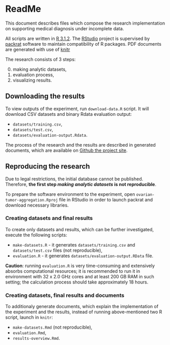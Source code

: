 # ReadMe

This document describes files which compose the research implementation 
on supporting medical diagnosis under incomplete data.

All scripts are written in [R 3.1.2](http://cran.r-project.org). 
The [RStudio](http://www.rstudio.com) project is supervised by
[packrat](https://rstudio.github.io/packrat) software to maintain compatibility 
of R packages. PDF documents are generated with use 
of [knitr](http://yihui.name/knitr)

The research consists of 3 steps:

 0. making analytic datasets,
 0. evaluation process,
 0. visualizing results.

## Downloading the results

To view outputs of the experiment, run `download-data.R` script. It will 
download CSV datasets and binary Rdata evaluation output:
  * `datasets/training.csv`,
  * `datasets/test.csv`,
  * `datasets/evaluation-output.Rdata`.

The process of the research and the results are described in generated documents,
which are available on 
[Github the project site](http://ovaexpert.github.io/ovarian-tumor-aggregation).

## Reproducing the research

Due to legal restrictions, the initial database cannot be published. 
Therefore, **the first step *making analytic datasets* is not reproducible**.
 
To prepare the software environment to the experiment, open 
`ovarian-tumor-aggregation.Rproj` file in RStudio in order to launch packrat and 
download necessary libraries.

### Creating datasets and final results

To create only datasets and results, which can be further investigated,
execute the following scripts:

 * `make-datasets.R` - it generates `datasets/training.csv` and
 `datasets/test.csv` files (not reproducible),
 * `evaluation.R` - it generates `datasets/evaluation-output.RData` file.

**Caution**: running `evaluation.R` is very time-consuming and extensively 
absorbs computational resources; it is recommended to run it in environment with
32 x 2.0 GHz cores and at least 200 GB RAM in such setting; the calculation process should take
approximately 18 hours.
 
### Creating datasets, final results and documents

To additionaly generate documents, which explain the implementation 
of the experiment and the results, instead of running above-mentioned two R script, 
launch in `knitr`:

   * `make-datasets.Rmd` (not reproducible),
   * `evaluation.Rmd`,
   * `results-overview.Rmd`.
